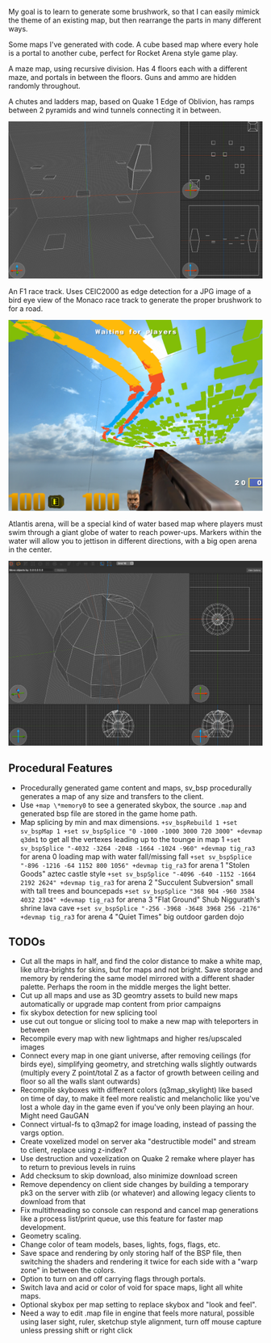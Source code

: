 
My goal is to learn to generate some brushwork, so that I can easily mimick the theme of an existing map, but then rearrange the parts in many different ways.

Some maps I've generated with code. A cube based map where every hole is a portal to another cube, perfect for Rocket Arena style game play.

A maze map, using recursive division. Has 4 floors each with a different maze, and portals in between the floors. Guns and ammo are hidden randomly throughout.

A chutes and ladders map, based on Quake 1 Edge of Oblivion, has ramps between 2 pyramids and wind tunnels connecting it in between.

![F1](../docs/chutes.png?raw=true)

An F1 race track. Uses CEIC2000 as edge detection for a JPG image of a bird eye view of the Monaco race track to generate the proper brushwork to for a road.

![F1](../docs/f1.png?raw=true)

Atlantis arena, will be a special kind of water based map where players must swim through a giant globe of water to reach power-ups. Markers within the water will allow you to jettison in different directions, with a big open arena in the center.

![F1](../docs/aqua.png?raw=true)


## Procedural Features

  * Procedurally generated game content and maps, sv_bsp procedurally generates a map of any size and transfers to the client. 
  * Use `+map \*memory0` to see a generated skybox, the source `.map` and generated bsp file are stored in the game home path. 
  * Map splicing by min and max dimensions. 
    `+sv_bspRebuild 1 +set sv_bspMap 1 +set sv_bspSplice "0 -1000 -1000 3000 720 3000" +devmap q3dm1` to get all the vertexes leading up to the tounge in map 1
    `+set sv_bspSplice "-4032 -3264 -2048 -1664 -1024 -960" +devmap tig_ra3` for arena 0 loading map with water fall/missing fall
    `+set sv_bspSplice "-896 -1216 -64 1152 800 1056" +devmap tig_ra3` for arena 1 "Stolen Goods" aztec castle style
    `+set sv_bspSplice "-4096 -640 -1152 -1664 2192 2624" +devmap tig_ra3` for arena 2 "Succulent Subversion" small with tall trees and bouncepads
    `+set sv_bspSplice "368 904 -960 3584 4032 2304" +devmap tig_ra3` for arena 3 "Flat Ground" Shub Niggurath's shrine lava cave
    `+set sv_bspSplice "-256 -3968 -3648 3968 256 -2176" +devmap tig_ra3` for arena 4 "Quiet Times" big outdoor garden dojo

## TODOs

  * Cut all the maps in half, and find the color distance to make a white map, like ultra-brights for skins, but for maps and not bright. Save storage and memory by rendering the same model mirrored with a different shader palette. Perhaps the room in the middle merges the light better.
  * Cut up all maps and use as 3D geomtry assets to build new maps automatically or upgrade map content from prior campaigns
  * fix skybox detection for new splicing tool
  * use cut out tongue or slicing tool to make a new map with teleporters in between
  * Recompile every map with new lightmaps and higher res/upscaled images
  * Connect every map in one giant universe, after removing ceilings (for birds eye), simplifying geometry, and stretching walls slightly outwards (multiply every Z point/total Z as a factor of growth between ceiling and floor so all the walls slant outwards)
  * Recompile skyboxes with different colors (q3map_skylight) like based on time of day, to make it feel more realistic and melancholic like you've lost a whole day in the game even if you've only been playing an hour. Might need GauGAN
  * Connect virtual-fs to q3map2 for image loading, instead of passing the vargs option.
  * Create voxelized model on server aka "destructible model" and stream to client, replace using z-index?
  * Use destruction and voxelization on Quake 2 remake where player has to return to previous levels in ruins
  * Add checksum to skip download, also minimize download screen 
  * Remove dependency on client side changes by building a temporary pk3 on the server with zlib (or whatever) and allowing legacy clients to download from that
  * Fix multithreading so console can respond and cancel map generations like a process list/print queue, use this feature for faster map development.
  * Geometry scaling.
  * Change color of team models, bases, lights, fogs, flags, etc.
  * Save space and rendering by only storing half of the BSP file, then switching the shaders and rendering it twice for each side with a "warp zone" in between the colors.
  * Option to turn on and off carrying flags through portals.
  * Switch lava and acid or color of void for space maps, light all white maps.
  * Optional skybox per map setting to replace skybox and "look and feel".
  * Need a way to edit .map file in engine that feels more natural, possible using laser sight, ruler, sketchup style alignment, turn off mouse capture unless pressing shift or right click
